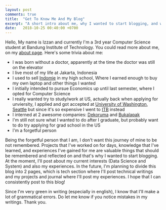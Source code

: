 ```yaml
---
layout: post
comments: true
title:  "Get To Know Me And My Blog"
excerpt: "A short intro about me, why I wanted to start blogging, and what will I post"
date:   2018-10-25 00:40:00 +0700
---
```


Hello, My name is Izzan and currently I'm a 3rd year Computer Science student at Bandung Institute of Technology. You could read more about me, on my [about page](/about). Here's some trivia about me:

- I was born without a doctor, apparently at the time the doctor was still on the elevator
- I live most of my life at Jakarta, Indonesia
- I used to sell [Indomie](https://www.google.com/search?tbm=isch&source=hp&biw=1280&bih=721&ei=DP7RW6m_OoHyrAGs041g&q=indomie&oq=indomie) in my high school, Where I earned enough to buy my own laptop and other things I wanted
- I initially intended to pursue Economics up until last semester, where I opted for Computer Science
- I really wanted try to study/work at US, actually back when applying for unviersity, I applied and got accepted at [University of Washington, Seattle](https://www.washington.edu/) but since it's so expensive I went to [ITB](https://if.stei.itb.ac.id/) instead
- I interned at 2 awesome companies: [Dekoruma](https://dekoruma.com/) and [Bukalapak](https://www.bukalapak.com/)
- I'm still not sure what I wanted to do after I graduate, but probably want to do try applying for grad school in the US
- I'm a forgetful person

Being the forgetful person that I am, I don't want this journey of mine to be not remembered. Projects that I've worked on for days, knowledge that I've learned, and experiences I've gained for me are valuable things that should be remembered and reflected on and that's why I wanted to start blogging. At the moment, I'll post about my current interests (Data Science and System) and also my experiences. In the future, I'm planning to divide this blog into 2 pages, which is tech section where I'll post technical writings and my projects and journal where I'll post my experiences. I hope that I can consistently post to this blog!

Since I'm very green in writing (especially in english), I know that I'll make a lot of grammatical errors. Do let me know if you notice mistakes in my writings. Thank you.